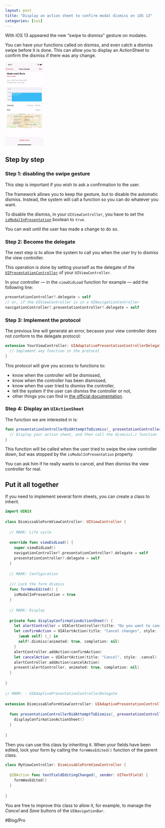 ```yaml
---
layout: post
title: "Display an action sheet to confirm modal dismiss on iOS 13"
categories: [ios]
---
```


With iOS 13 appeared the new “swipe to dismiss” gesture on modales.

You can have your functions called on dismiss, and even catch a dismiss swipe before it is done. This can allow you to display an ActionSheet to confirm the dismiss if there was any change.

<img src="/assets/2020-03-18/animation.gif" alt="Modal dismiss animation" width="125">

## Step by step

### Step 1: disabling the swipe gesture

This step is important if you wish to ask a confirmation to the user.

The framework allows you to keep the gesture, but to disable the automatic dismiss. Instead, the system will call a function so you can do whatever you want.

To disable the dismiss, in your `UIViewController`, you have to set the [`isModalInPresentation`](https://developer.apple.com/documentation/uikit/uiviewcontroller/3229894-ismodalinpresentation) boolean to `true`.

You can wait until the user has made a change to do so.

### Step 2: Become the delegate

The next step is to allow the system to call you when the user try to dismiss the view controller.

This operation is done by setting yourself as the delegate of the [`UIPresentationController`](https://developer.apple.com/documentation/uikit/uipresentationcontroller) of your `UIViewController`.

In your controller — in the `viewDidLoad` function for example — add the following line:

```swift
presentationController?.delegate = self
// or, if the UIViewController is in a UINavigationController
navigationController?.presentationController?.delegate = self
```

### Step 3: Implement the protocol

The previous line will generate an error, because your view controller does not conform to the delegate protocol:

```swift
extension YourViewController: UIAdaptativePresentationControllerDelegate {
  // Implement any function in the protocol
}
```

This protocol will give you access to functions to:

* know when the controller will be dismissed,
* know when the controller has been dismissed,
* know when the user tried to dismiss the controller,
* tell the system if the user can dismiss the controller or not,
* other things you can find in [the official documentation](https://developer.apple.com/documentation/uikit/uiadaptivepresentationcontrollerdelegate).

### Step 4: Display an `UIActionSheet`

The function we are interested in is:

```swift
func presentationControllerDidAttemptToDismiss(_ presentationController: UIPresentationController) {
  // Display your action sheet, and then call the dismiss(…) function
}
```

This function will be called when the user tried to swipe the view controller down, but was stopped by the `isModalInPresentation` property.

You can ask him if he really wants to cancel, and then dismiss the view controller for real.

## Put it all together

If you need to implement several form sheets, you can create a class to inherit.

```swift
import UIKit

class DismissableFormViewController: UIViewController {

  // MARK: Life cycle

  override func viewDidLoad() {
    super.viewDidLoad()
    navigationController?.presentationController?.delegate = self
    presentationController?.delegate = self
  }

  // MARK: Configuration

  /// Lock the form dismiss
  func formWasEdited() {
    isModalInPresentation = true
  }

  // MARK: Display

  private func displayConfirmationActionSheet() {
    let alertController = UIAlertController(title: "Do you want to cancel?", message: "The changes will be reversed.", preferredStyle: .actionSheet)
    let confirmAction = UIAlertAction(title: "Cancel changes", style: .destructive) {
      [weak self] (_) in
      self?.dismiss(animated: true, completion: nil)
    }
    alertController.addAction(confirmAction)
    let cancelAction = UIAlertAction(title: "Cancel", style: .cancel)
    alertController.addAction(cancelAction)
    present(alertController, animated: true, completion: nil)
  }

}

// MARK: - UIAdaptivePresentationControllerDelegate

extension DismissableFormViewController: UIAdaptivePresentationControllerDelegate {

  func presentationControllerDidAttemptToDismiss(_ presentationController: UIPresentationController) {
    displayConfirmationActionSheet()
  }

}

```

Then you can use this class by inheriting it. When your fields have been edited, lock your form by calling the `formWasEdited()` function of the parent class.

```swift
class MyViewController: DismissableFormViewController {

  @IBAction func textFieldEditingChanged(_ sender: UITextField) {
    formWasEdited()
  }

}
```

You are free to improve this class to allow it, for example, to manage the _Cancel_ and _Save_ buttons of the `UINavigationBar`.

#Blog/Pro